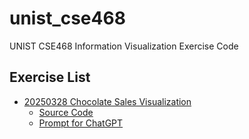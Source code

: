 # unist_cse468

UNIST CSE468 Information Visualization Exercise Code

## Exercise List

- [20250328 Chocolate Sales Visualization](https://ohdoyoel.github.io/unist_cse468/exercise_1_chocolate_sales_visualization/)
  - [Source Code](https://github.com/ohdoyoel/unist_cse468/tree/main/exercise_1_chocolate_sales_visualization)
  - [Prompt for ChatGPT](https://github.com/ohdoyoel/unist_cse468/blob/main/exercise_1_chocolate_sales_visualization/prompt.txt)
